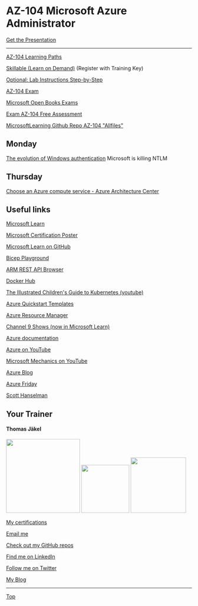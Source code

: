 # AZ-104 Microsoft Azure Administrator

[Get the Presentation](pdf)

---

[AZ-104 Learning Paths ](https://learn.microsoft.com/en-us/users/msftofficialcurriculum-4292/collections/xe42fkkpzr6roe)

[Skillable (Learn on Demand)](https://brainymotion.learnondemand.net) (Register with Training Key)

[Optional: Lab Instructions Step-by-Step](https://microsoftlearning.github.io/AZ-104-MicrosoftAzureAdministrator/)

[AZ-104 Exam](https://docs.microsoft.com/en-us/learn/certifications/exams/az-104)

[Microsoft Open Books Exams](https://techcommunity.microsoft.com/t5/microsoft-learn-blog/introducing-a-new-resource-for-all-role-based-microsoft/bc-p/3916091)

[Exam AZ-104 Free Assessment](https://learn.microsoft.com/certifications/exams/az-104/practice/assessment?assessment-type=practice&assessmentId=21)


[MicrosoftLearning Github Repo AZ-104 "Allfiles"](https://github.com/MicrosoftLearning/AZ-104-MicrosoftAzureAdministrator)


## Monday

[The evolution of Windows authentication](https://techcommunity.microsoft.com/t5/windows-it-pro-blog/the-evolution-of-windows-authentication/ba-p/3926848) Microsoft is killing NTLM

## Thursday

[Choose an Azure compute service - Azure Architecture Center](https://learn.microsoft.com/en-us/azure/architecture/guide/technology-choices/compute-decision-tree)



## Useful links

[Microsoft Learn](https://docs.microsoft.com/en-us/learn/)

[Microsoft Certification Poster](https://aka.ms/traincertposter)

[Microsoft Learn on GitHub](https://github.com/MicrosoftLearning)

[Bicep Playground](https://aka.ms/bicepdemo)

[ARM REST API Browser](https://learn.microsoft.com/en-us/rest/api/?view=Azure)

[Docker Hub](https://hub.docker.com/)

[The Illustrated Children's Guide to Kubernetes (youtube)](https://www.youtube.com/watch?v=4ht22ReBjno)

[Azure Quickstart Templates](https://learn.microsoft.com/en-us/samples/browse/?expanded=azure&products=azure-resource-manager)

[Azure Resource Manager](https://learn.microsoft.com/en-us/azure/azure-resource-manager/management/overview)

[Channel 9 Shows (now in Microsoft Learn)](https://docs.microsoft.com/en-us/shows/browse)

[Azure documentation](https://docs.microsoft.com/en-us/azure/)

[Azure on YouTube](https://www.youtube.com/c/MicrosoftAzure)

[Microsoft Mechanics on YouTube](https://www.youtube.com/c/MicrosoftMechanicsSeries)

[Azure Blog](https://azure.microsoft.com/en-us/blog/)

[Azure Friday](https://docs.microsoft.com/en-us/shows/azure-friday/)

[Scott Hanselman](https://www.hanselman.com/)


##  Your Trainer
#### Thomas Jäkel

<img src="https://download69118.blob.core.windows.net/anon/Profilbild.jpg" width="200"/>
<a href="https://www.credly.com/badges/c1fe9e82-60d2-4268-8204-3709479a2bf9/public_url"><img src="https://download69118.blob.core.windows.net/anon/microsoft-certified-trainer-2023-2024.png" width="130"/></a>
<a href="https://www.credly.com/badges/fc4737d8-923a-4d37-8f1a-497c08a7c1ff/public_url"><img src="https://download69118.blob.core.windows.net/anon/AAI-badge.png" width="150"/></a>

[My certifications](https://www.credly.com/users/thomas-jakel)

[Email me](mailto:thomas.jaekel@brainymotion.de?subject=AZ-104)

[Check out my GitHub repos](https://github.com/www42)

[Find me on LinkedIn](https://linkedin.com/in/tjkkll)

[Follow me on Twitter](https://twitter.com/tjkkll)

[My Blog](https://blog.az.training)

---

[Top](#az-104-microsoft-azure-administrator)